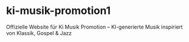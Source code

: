 # ki-musik-promotion1
Offizielle Website für Ki Musik Promotion – KI-generierte Musik inspiriert von Klassik, Gospel &amp; Jazz
